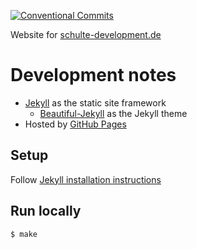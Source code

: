 [![Conventional Commits](https://img.shields.io/badge/Conventional%20Commits-1.0.0-pink.svg)](https://conventionalcommits.org)

Website for [schulte-development.de](https://schulte-development.de)

# Development notes

- [Jekyll](https://jekyllrb.com) as the static site framework
    - [Beautiful-Jekyll](https://beautifuljekyll.com) as the Jekyll theme
- Hosted by [GitHub Pages](https://pages.github.com/)

## Setup

Follow [Jekyll installation instructions](https://jekyllrb.com/docs/#instructions)

## Run locally

```
$ make
```
